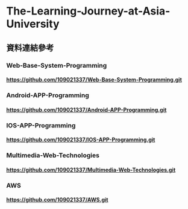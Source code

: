 # The-Learning-Journey-at-Asia-University

## 資料連結參考

### Web-Base-System-Programming
#### https://github.com/109021337/Web-Base-System-Programming.git

### Android-APP-Programming
#### https://github.com/109021337/Android-APP-Programming.git

### IOS-APP-Programming
#### https://github.com/109021337/IOS-APP-Programming.git

### Multimedia-Web-Technologies
#### https://github.com/109021337/Multimedia-Web-Technologies.git

### AWS
#### https://github.com/109021337/AWS.git
